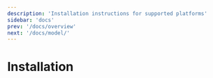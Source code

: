 ```yaml
---
description: 'Installation instructions for supported platforms'
sidebar: 'docs'
prev: '/docs/overview'
next: '/docs/model/'
---
```


# Installation
